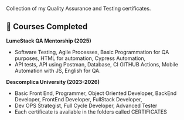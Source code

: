 Collection of my Quality Assurance and Testing certificates.

## 📘 Courses Completed
 **LumeStack QA Mentorship (2025)**
-  Software Testing, Agile Processes, Basic Programmation for QA purposes, HTML for automation, Cypress Automation,
-  API tests, API using Postman, Database, CI GITHUB Actions, Mobile Automation with JS, English for QA.






 **Descomplica University (2023-2026)**
- Basic Front End, Programmer, Object Oriented Developer, BackEnd Developer, FrontEnd Developer, FullStack Developer,
- Dev OPS Strategist, Full Cycle Developer, Advanced Tester
- Each certificate is available in the folders called CERTIFICATES
